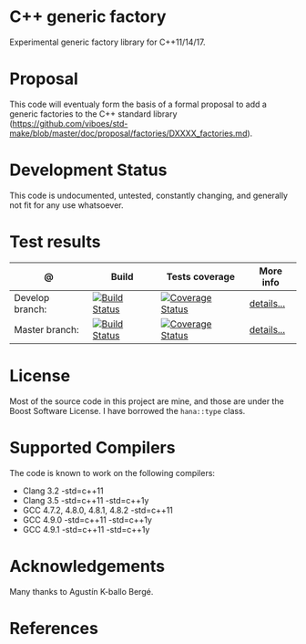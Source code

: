 C++ generic factory 
===================

Experimental generic factory library for C++11/14/17. 

# Proposal

This code will eventualy form the basis of a formal proposal to add a generic factories to the C++ standard library (https://github.com/viboes/std-make/blob/master/doc/proposal/factories/DXXXX_factories.md).


# Development Status

This code is undocumented, untested, constantly changing, and generally not fit for any use whatsoever.

# Test results

@               | Build         | Tests coverage | More info
----------------|-------------- | -------------- |-----------
Develop branch: | [![Build Status](https://travis-ci.org/viboes/std_make.svg?branch=develop)](https://travis-ci.org/viboes/std_make)  | [![Coverage Status](https://coveralls.io/repos/viboes/std_make/badge.png?branch=develop)](https://coveralls.io/r/viboes/std_make?branch=develop) | [details...](http://www.boost.org/development/tests/develop/developer/std_make.html)
Master branch:  | [![Build Status](https://travis-ci.org/viboes/std_make.svg?branch=master)](https://travis-ci.org/viboes/std_make)  | [![Coverage Status](https://coveralls.io/repos/viboes/std_make/badge.png?branch=master)](https://coveralls.io/r/viboes/std_make?branch=master) | [details...](http://www.boost.org/development/tests/master/developer/std_make.html)


# License

Most of the source code in this project are mine, and those are under the Boost Software License. I have borrowed the `hana::type` class.

# Supported Compilers

The code is known to work on the following compilers:

* Clang 3.2 -std=c++11 
* Clang 3.5 -std=c++11 -std=c++1y
* GCC 4.7.2, 4.8.0, 4.8.1, 4.8.2 -std=c++11
* GCC 4.9.0 -std=c++11 -std=c++1y
* GCC 4.9.1 -std=c++11 -std=c++1y

# Acknowledgements 

Many thanks to Agustín K-ballo Bergé. 

# References

